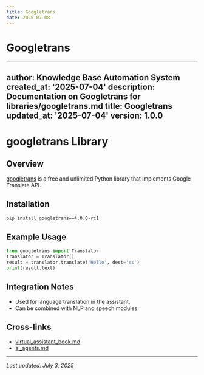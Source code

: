 ```yaml
---
title: Googletrans
date: 2025-07-08
---
```


# Googletrans

---
author: Knowledge Base Automation System
created_at: '2025-07-04'
description: Documentation on Googletrans for libraries/googletrans.md
title: Googletrans
updated_at: '2025-07-04'
version: 1.0.0
---

# googletrans Library

## Overview
[googletrans](https://pypi.org/project/googletrans/) is a free and unlimited Python library that implements Google Translate API.

## Installation
```sh
pip install googletrans==4.0.0-rc1
```

## Example Usage
```python
from googletrans import Translator
translator = Translator()
result = translator.translate('Hello', dest='es')
print(result.text)
```

## Integration Notes
- Used for language translation in the assistant.
- Can be combined with NLP and speech modules.

## Cross-links
- [virtual_assistant_book.md](../virtual_assistant_book.md)
- [ai_agents.md](../ai_agents.md)

---
_Last updated: July 3, 2025_
